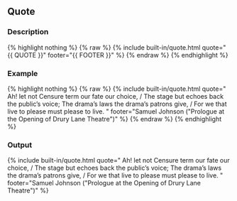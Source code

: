 ## Quote

### Description

{% highlight nothing %}
{% raw %}
{% include built-in/quote.html quote="{{ QUOTE }}" footer="{{ FOOTER }}" %}
{% endraw %}
{% endhighlight %}

### Example

{% highlight nothing %}
{% raw %}
{% include built-in/quote.html quote="
Ah! let not Censure term our fate our choice, / The stage but echoes back the public’s voice; The drama’s laws the drama’s patrons give, / For we that live to please must please to live.
"
footer="Samuel Johnson (\"Prologue at the Opening of Drury Lane Theatre\")"
%}
{% endraw %}
{% endhighlight %}

### Output

{% include built-in/quote.html quote="
Ah! let not Censure term our fate our choice, / The stage but echoes back the public’s voice; The drama’s laws the drama’s patrons give, / For we that live to please must please to live.
"
footer="Samuel Johnson (\"Prologue at the Opening of Drury Lane Theatre\")"
%}